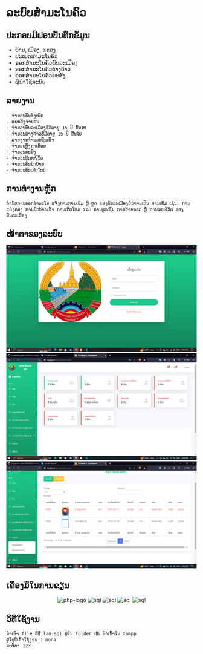 # ລະບົບສຳມະໂນຄົວ

## ປະກອບມີຟອນບັນທືກຂໍ້ມູນ

- ບ້ານ, ເມືອງ, ແຂວງ
- ປະເພດສຳມະໂນຄົວ
- ອອກສຳມະໂນຄົວພົນລະເມືອງ
- ອອກສຳມະໂນຄົວຕ່າງດ້າວ
- ອອກສຳມະໂນຄົວພະສົງ
- ຜູ້ນຳໃຊ້ລະບົບ

## ລາຍງານ

    - ຈຳນວນຄົນທັງໝົດ
    - ແຍກຍິງຈຳນວນ
    - ຈຳນວນພົນລະເມືອງທີ່ມີອາຍຸ 15 ປີ ຂື້ນໄປ
    - ຈຳນວນຕ່າງດ້າວທີ່ມີອາຍຸ 15 ປີ ຂື້ນໄປ
    - ລາຍງານຈຳນວນຊົນເຜົ່າ
    - ຈຳນວນຫຼັງຄາເຮືອນ
    - ຈຳນວນພະສົງ
    - ຈຳນວນຜູ້ເສຍຊິວິດ
    - ຈຳນວນຄົນຍົກຍ້າຍ
    - ຈຳນວນຄົນເກີດໃຫມ່

## ການທຳງານຫຼັກ

    ກຳນັດການອອກສຳມະໂນ ແຈ້ງການການເພິ່ມ ຫຼຶ ຫຼຸດ ຂອງພົນລະເມືອງບໍ່ວ່າຈະເປັນ ການເພິ່ມ ເຊັ່ນ: ການແຕ່ງດອງ ການຍົກຍ້າຍເຂົ້າ ການເກີດໃຫ່ມ ແລະ ການຫຼຸດເຊັ່ນ ການຍ້າຍອອກ ຫຼຶ ການເສຍຊິວິດ ຂອງພົນລະເມືອງ

## ໜ້າຕາຂອງລະບົບ

<div>
<img src="img/Screenshot (4).png">
<img src="img/Screenshot (5).png">
<img src="img/Screenshot (6).png">
</div>

## ເຄືອງມຶໃນການຂຽນ

<center>
<div>
<img width="100" height="100" src="https://www.svgrepo.com/show/303656/php-logo.svg" alt="php-logo"/>
<img width="100" height="100" src="https://www.svgrepo.com/show/354575/xampp.svg" alt="sql"/>
<img width="100" height="100" src="https://www.svgrepo.com/show/331761/sql-database-sql-azure.svg" alt="sql"/>
<img width="100" height="100" src="https://www.svgrepo.com/show/452228/html-5.svg" alt="sql"/>
<img width="100" height="100" src="https://www.svgrepo.com/show/353498/bootstrap.svg" alt="sql"/>
</div>
</center>

## ວິທີ່ໃຊ້ງານ

    ນຳເອົາ file ທີ່ຊື່ lao.sql ຢູ່ໃນ folder db ນຳເຂົ້າໃນ xampp
    ຜູ້ໃຊທີ່ເຂົ້າໃຊ້ງານ : mona
    ລະຫັດ: 123

